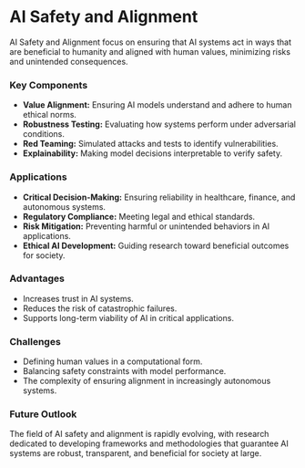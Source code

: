 # AI Safety and Alignment

AI Safety and Alignment focus on ensuring that AI systems act in ways that are beneficial to humanity and aligned with human values, minimizing risks and unintended consequences.

### Key Components
- **Value Alignment:** Ensuring AI models understand and adhere to human ethical norms.
- **Robustness Testing:** Evaluating how systems perform under adversarial conditions.
- **Red Teaming:** Simulated attacks and tests to identify vulnerabilities.
- **Explainability:** Making model decisions interpretable to verify safety.

### Applications
- **Critical Decision-Making:** Ensuring reliability in healthcare, finance, and autonomous systems.
- **Regulatory Compliance:** Meeting legal and ethical standards.
- **Risk Mitigation:** Preventing harmful or unintended behaviors in AI applications.
- **Ethical AI Development:** Guiding research toward beneficial outcomes for society.

### Advantages
- Increases trust in AI systems.
- Reduces the risk of catastrophic failures.
- Supports long-term viability of AI in critical applications.

### Challenges
- Defining human values in a computational form.
- Balancing safety constraints with model performance.
- The complexity of ensuring alignment in increasingly autonomous systems.

### Future Outlook
The field of AI safety and alignment is rapidly evolving, with research dedicated to developing frameworks and methodologies that guarantee AI systems are robust, transparent, and beneficial for society at large.
